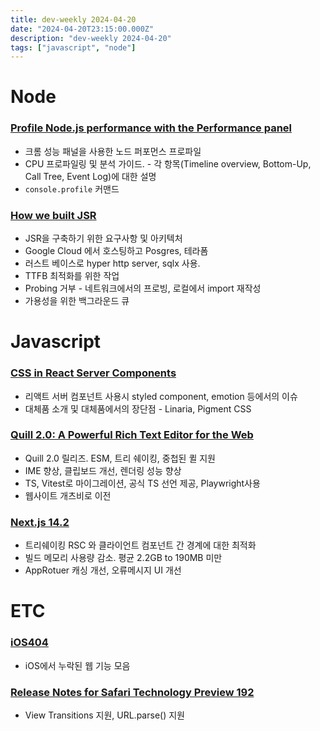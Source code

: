 ```yaml
---
title: dev-weekly 2024-04-20
date: "2024-04-20T23:15:00.000Z"
description: "dev-weekly 2024-04-20"
tags: ["javascript", "node"]
---
```

# Node

### **[Profile Node.js performance with the Performance panel](https://developer.chrome.com/docs/devtools/performance/nodejs)**

- 크롬 성능 패널을 사용한 노드 퍼포먼스 프로파일
- CPU 프로파일링 및 분석 가이드. - 각 항목(Timeline overview, Bottom-Up, Call Tree, Event Log)에 대한 설명
- `console.profile` 커맨드

### **[How we built JSR](https://deno.com/blog/how-we-built-jsr)**

- JSR을 구축하기 위한 요구사항 및 아키텍처
- Google Cloud 에서 호스팅하고 Posgres, 테라폼
- 러스트 베이스로 hyper http server, sqlx 사용.
- TTFB 최적화를 위한 작업
- Probing 거부 - 네트워크에서의 프로빙, 로컬에서 import 재작성
- 가용성을 위한 백그라운드 큐

# Javascript

### **[CSS in React Server Components](https://www.joshwcomeau.com/react/css-in-rsc/)**

- 리액트 서버 컴포넌트 사용시 styled component, emotion 등에서의 이슈
- 대체품 소개 및 대체품에서의 장단점 - Linaria, Pigment CSS

### **[Quill 2.0: A Powerful Rich Text Editor for the Web](https://github.com/quilljs/quill/releases/tag/v2.0.0)**

- Quill 2.0 릴리즈. ESM, 트리 쉐이킹, 중첩된 퀼 지원
- IME 향상, 클립보드 개선, 렌더링 성능 향상
- TS, Vitest로 마이그레이션, 공식 TS 선언 제공, Playwright사용
- 웹사이트 개츠비로 이전

### **[Next.js 14.2](https://nextjs.org/blog/next-14-2)**

- 트리쉐이킹 RSC 와 클라이언트 컴포넌트 간 경계에 대한 최적화
- 빌드 메모리 사용량 감소. 평균 2.2GB to 190MB 미만
- AppRotuer 캐싱 개선, 오류메시지 UI 개선

# ETC

### **[iOS404](https://ios404.com/)**

- iOS에서 누락된 웹 기능 모음

### **[Release Notes for Safari Technology Preview 192](https://webkit.org/blog/15260/release-notes-for-safari-technology-preview-192/)**

- View Transitions 지원, URL.parse() 지원